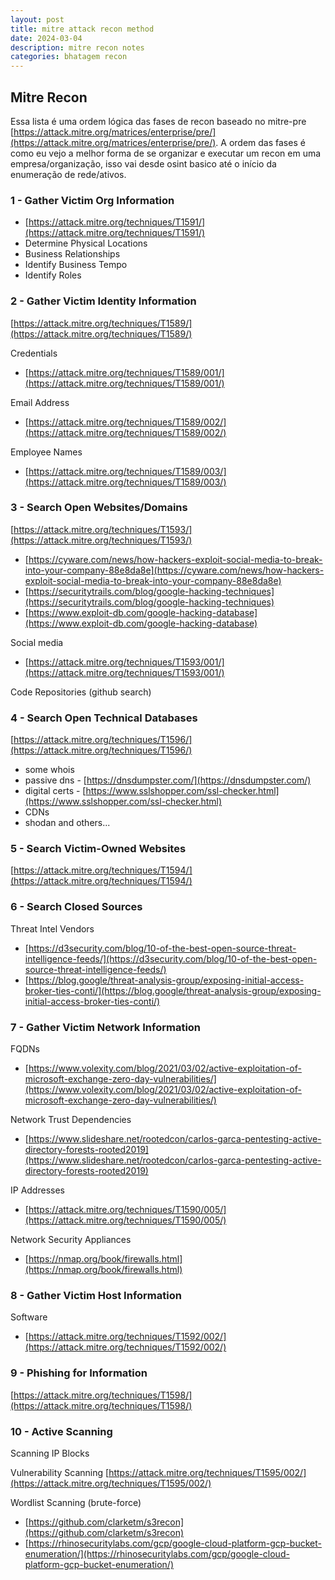 ```yaml
---
layout: post
title: mitre attack recon method
date: 2024-03-04
description: mitre recon notes
categories: bhatagem recon
---
```


## Mitre Recon

Essa lista é uma ordem lógica das fases de recon baseado no mitre-pre [https://attack.mitre.org/matrices/enterprise/pre/](https://attack.mitre.org/matrices/enterprise/pre/). A ordem das fases é como eu vejo a melhor forma de se organizar e executar um recon em uma empresa/organização, isso vai desde osint basico até o início da enumeração de rede/ativos.

### 1 - Gather Victim Org Information

- [https://attack.mitre.org/techniques/T1591/](https://attack.mitre.org/techniques/T1591/)
- Determine Physical Locations
- Business Relationships
- Identify Business Tempo
- Identify Roles 

### 2 - Gather Victim Identity Information

[https://attack.mitre.org/techniques/T1589/](https://attack.mitre.org/techniques/T1589/)

Credentials
- [https://attack.mitre.org/techniques/T1589/001/](https://attack.mitre.org/techniques/T1589/001/)

Email Address
- [https://attack.mitre.org/techniques/T1589/002/](https://attack.mitre.org/techniques/T1589/002/)

Employee Names
- [https://attack.mitre.org/techniques/T1589/003/](https://attack.mitre.org/techniques/T1589/003/)


### 3 - Search Open Websites/Domains

[https://attack.mitre.org/techniques/T1593/](https://attack.mitre.org/techniques/T1593/)

- [https://cyware.com/news/how-hackers-exploit-social-media-to-break-into-your-company-88e8da8e](https://cyware.com/news/how-hackers-exploit-social-media-to-break-into-your-company-88e8da8e)
- [https://securitytrails.com/blog/google-hacking-techniques](https://securitytrails.com/blog/google-hacking-techniques)
- [https://www.exploit-db.com/google-hacking-database](https://www.exploit-db.com/google-hacking-database)

Social media
- [https://attack.mitre.org/techniques/T1593/001/](https://attack.mitre.org/techniques/T1593/001/)

Code Repositories (github search)


### 4 - Search Open Technical Databases 

[https://attack.mitre.org/techniques/T1596/](https://attack.mitre.org/techniques/T1596/)

- some whois
- passive dns - [https://dnsdumpster.com/](https://dnsdumpster.com/)
- digital certs - [https://www.sslshopper.com/ssl-checker.html](https://www.sslshopper.com/ssl-checker.html)
- CDNs
- shodan and others...


### 5 - Search Victim-Owned Websites 

[https://attack.mitre.org/techniques/T1594/](https://attack.mitre.org/techniques/T1594/)



### 6 - Search Closed Sources

Threat Intel Vendors
- [https://d3security.com/blog/10-of-the-best-open-source-threat-intelligence-feeds/](https://d3security.com/blog/10-of-the-best-open-source-threat-intelligence-feeds/)
- [https://blog.google/threat-analysis-group/exposing-initial-access-broker-ties-conti/](https://blog.google/threat-analysis-group/exposing-initial-access-broker-ties-conti/)

     

### 7 - Gather Victim Network Information 

FQDNs
- [https://www.volexity.com/blog/2021/03/02/active-exploitation-of-microsoft-exchange-zero-day-vulnerabilities/](https://www.volexity.com/blog/2021/03/02/active-exploitation-of-microsoft-exchange-zero-day-vulnerabilities/)

Network Trust Dependencies 
- [https://www.slideshare.net/rootedcon/carlos-garca-pentesting-active-directory-forests-rooted2019](https://www.slideshare.net/rootedcon/carlos-garca-pentesting-active-directory-forests-rooted2019)

IP Addresses
- [https://attack.mitre.org/techniques/T1590/005/](https://attack.mitre.org/techniques/T1590/005/)

Network Security Appliances
- [https://nmap.org/book/firewalls.html](https://nmap.org/book/firewalls.html)



### 8 - Gather Victim Host Information 

Software
- [https://attack.mitre.org/techniques/T1592/002/](https://attack.mitre.org/techniques/T1592/002/)



### 9 - Phishing for Information 

[https://attack.mitre.org/techniques/T1598/](https://attack.mitre.org/techniques/T1598/)



### 10 - Active Scanning 

Scanning IP Blocks 

Vulnerability Scanning  [https://attack.mitre.org/techniques/T1595/002/](https://attack.mitre.org/techniques/T1595/002/)

Wordlist Scanning (brute-force)
  - [https://github.com/clarketm/s3recon](https://github.com/clarketm/s3recon)
  - [https://rhinosecuritylabs.com/gcp/google-cloud-platform-gcp-bucket-enumeration/](https://rhinosecuritylabs.com/gcp/google-cloud-platform-gcp-bucket-enumeration/)

